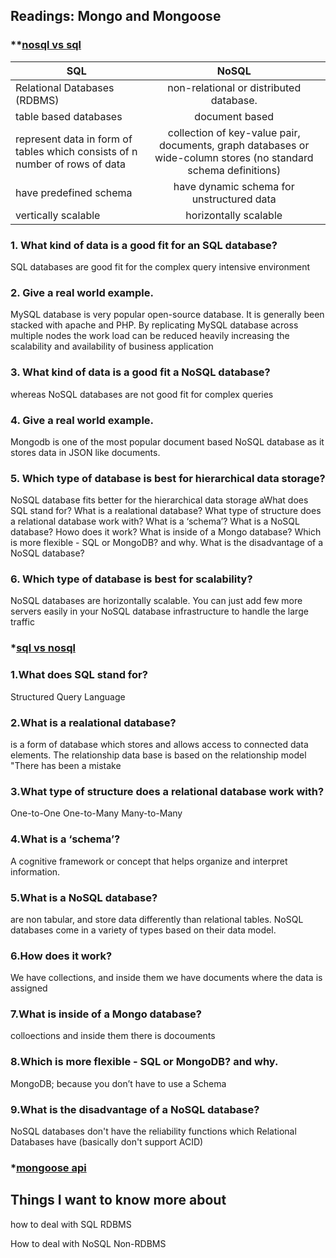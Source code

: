 ## Readings: Mongo and Mongoose
### **[nosql vs sql](https://www.thegeekstuff.com/2014/01/sql-vs-nosql-db/?utm_source=tuicool)

 	 
   
|          SQL                                                                |    	NoSQL                                                                                                     |
|-----------------------------------------------------------------------------|:-------------------------------------------------------------------------------------------------------------:|
| Relational Databases (RDBMS)                                                |  non-relational or distributed database.                                                                      |
|  table based databases                                                      |   document based                                                                                              |
|represent data in form of tables which consists of n number of rows of data  |collection of key-value pair, documents, graph databases or wide-column stores (no standard schema definitions)|
|  have predefined schema                                                     |  have dynamic schema for unstructured data                                                                    |   
|  vertically scalable                                                        | horizontally scalable                                                                                         | 	 
 	 
### 1. What kind of data is a good fit for an SQL database?

SQL databases are good fit for the complex query intensive environment 

### 2. Give a real world example.

MySQL database is very popular open-source database. It is generally been stacked with apache and PHP.
By replicating MySQL database across multiple nodes the work load can be reduced heavily increasing the scalability and availability of business application

### 3. What kind of data is a good fit a NoSQL database?

whereas NoSQL databases are not good fit for complex queries

### 4. Give a real world example.

Mongodb is one of the most popular document based NoSQL database as it stores data in JSON like documents.

### 5. Which type of database is best for hierarchical data storage?

NoSQL database fits better for the hierarchical data storage aWhat does SQL stand for?
What is a realational database?
What type of structure does a relational database work with?
What is a ‘schema’?
What is a NoSQL database?
Howo does it work?
What is inside of a Mongo database?
Which is more flexible - SQL or MongoDB? and why.
What is the disadvantage of a NoSQL database?
### 6. Which type of database is best for scalability?

NoSQL databases are horizontally scalable. You can just add few more servers easily in your NoSQL database infrastructure to handle the large traffic

### *[sql vs nosql](https://www.youtube.com/watch?v=ZS_kXvOeQ5Y)

### 1.What does SQL stand for?
Structured Query Language

### 2.What is a realational database?
 is a form of database which stores and allows access to connected data elements. The relationship data base is based on the relationship model "There has been a mistake
 
### 3.What type of structure does a relational database work with?
One-to-One One-to-Many Many-to-Many 

### 4.What is a ‘schema’?
A cognitive framework or concept that helps organize and interpret information.

### 5.What is a NoSQL database?
 are non tabular, and store data differently than relational tables. NoSQL databases come in a variety of types based on their data model.
 
### 6.How does it work?
We have collections, and inside them we have documents where the data is assigned

### 7.What is inside of a Mongo database?
colloections and inside them there is docouments

### 8.Which is more flexible - SQL or MongoDB? and why.
MongoDB; because you don’t have to use a Schema

### 9.What is the disadvantage of a NoSQL database?

NoSQL databases don't have the reliability functions which Relational Databases have (basically don't support ACID)

### *[mongoose api](https://mongoosejs.com/docs/api.html#Model)

## Things I want to know more about
how to deal with SQL RDBMS

How to deal with NoSQL Non-RDBMS
